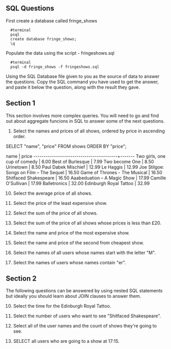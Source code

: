 ## SQL Questions

First create a database called fringe_shows
```
  #terminal
  psql
  create database fringe_shows;
  \q
```

Populate the data using the script - fringeshows.sql
```
  #terminal
  psql -d fringe_shows -f fringeshows.sql
```

Using the SQL Database file given to you as the source of data to answer the questions.  Copy the SQL command you have used to get the answer, and paste it below the question, along with the result they gave.



## Section 1

  This section involves more complex queries.  You will need to go and find out about aggregate funcions in SQL to answer some of the next questions.

  1. Select the names and prices of all shows, ordered by price in ascending order.

  SELECT "name", "price" FROM shows ORDER BY "price";

  name                   | price
-----------------------------------------+-------
Two girls, one cup of comedy            |  6.00
Best of Burlesque                       |  7.99
Two become One                          |  8.50
Urinetown                               |  8.50
Paul Dabek Mischief                     | 12.99
Le Haggis                               | 12.99
Joe Stilgoe: Songs on Film – The Sequel | 16.50
Game of Thrones - The Musical           | 16.50
Shitfaced Shakespeare                   | 16.50
Aaabeduation – A Magic Show             | 17.99
Camille O'Sullivan                      | 17.99
Balletronics                            | 32.00
Edinburgh Royal Tattoo                  | 32.99

  10. Select the average price of all shows.

  11. Select the price of the least expensive show.

  12. Select the sum of the price of all shows.

  13. Select the sum of the price of all shows whose prices is less than £20.

  14. Select the name and price of the most expensive show.

  15. Select the name and price of the second from cheapest show.

  16. Select the names of all users whose names start with the letter "M".

  17. Select the names of users whose names contain "er".


## Section 2

  The following questions can be answered by using nested SQL statements but ideally you should learn about JOIN clauses to answer them.

  10. Select the time for the Edinburgh Royal Tattoo.

  19. Select the number of users who want to see "Shitfaced Shakespeare".

  20. Select all of the user names and the count of shows they're going to see.

  21. SELECT all users who are going to a show at 17:15.
